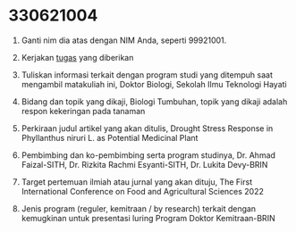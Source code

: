 # 330621004
1. Ganti nim dia atas dengan NIM Anda, seperti 99921001.
2. Kerjakan [tugas](../README.md) yang diberikan



1.	Tuliskan informasi terkait dengan program studi yang ditempuh saat mengambil matakuliah ini,
    Doktor Biologi, Sekolah Ilmu Teknologi Hayati
2.	Bidang dan topik yang dikaji,
    Biologi Tumbuhan, topik yang dikaji adalah respon kekeringan pada tanaman
3.	Perkiraan judul artikel yang akan ditulis,
    Drought Stress Response in Phyllanthus niruri L. as Potential Medicinal Plant
4.	Pembimbing dan ko-pembimbing serta program studinya,
    Dr. Ahmad Faizal-SITH, Dr. Rizkita Rachmi Esyanti-SITH, Dr. Lukita Devy-BRIN
5.	Target pertemuan ilmiah atau jurnal yang akan dituju,
    The First International Conference on Food and Agricultural Sciences 2022
6.	Jenis program (reguler, kemitraan / by research) terkait dengan kemugkinan untuk presentasi luring
    Program Doktor Kemitraan-BRIN
